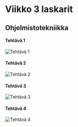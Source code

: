 # Viikko 3 laskarit
## Ohjelmistotekniikka

#### Tehtävä 1
![Tehtävä 1](https://i.imgur.com/qsTFi1p.png)
#### Tehtävä 2
![Tehtävä 2](https://i.imgur.com/v6rmqJW.png)
#### Tehtävä 3
![Tehtävä 3](https://i.imgur.com/0FRlzDs.png)
#### Tehtävä 4
![Tehtävä 4](https://i.imgur.com/x96hRue.png)
